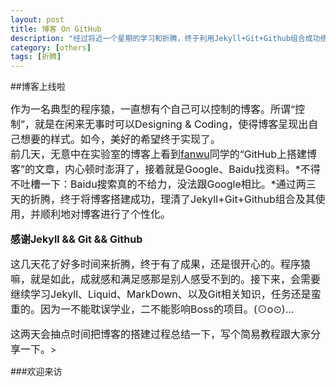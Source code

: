 ```yaml
---
layout: post
title: 博客 On GitHub
description: "经过将近一个星期的学习和折腾，终于利用Jekyll+Git+Github组合成功搭建了本博客，发篇博文纪念一下。勉励自己坚持写下去，积累以后就是收获!"
category: [others]
tags: [折腾]
---
```


##博客上线啦

<font family="仿宋" size="3">作为一名典型的程序猿，一直想有个自己可以控制的博客。所谓“控制”，就是在闲来无事时可以Designing & Coding，使得博客呈现出自己想要的样式。如今，美好的希望终于实现了。  
前几天，无意中在实验室的博客上看到[fanwu](http://www.sunfanwu.com/)同学的“GitHub上搭建博客”的文章，内心顿时澎湃了，接着就是Google、Baidu找资料。*不得不吐槽一下：Baidu搜索真的不给力，没法跟Google相比。*通过两三天的折腾，终于将博客搭建成功，理清了Jekyll+Git+Github组合及其使用，并顺利地对博客进行了个性化。

**感谢Jekyll && Git && Github**

这几天花了好多时间来折腾，终于有了成果，还是很开心的。程序猿嘛，就是如此，成就感和满足感那是别人感受不到的。接下来，会需要继续学习Jekyll、Liquid、MarkDown、以及Git相关知识，任务还是蛮重的。因为一不能耽误学业，二不能影响Boss的项目。(⊙o⊙)…

这两天会抽点时间把博客的搭建过程总结一下，写个简易教程跟大家分享一下。</font>>

###欢迎来访